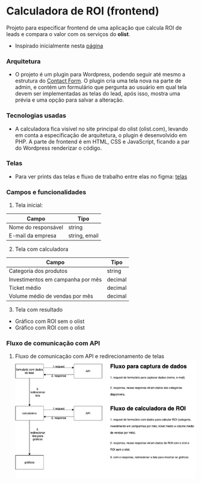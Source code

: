 # Calculadora de ROI (frontend)
Projeto para especificar frontend de uma aplicação que calcula ROI de leads e compara o valor com os serviços do **olist**.

* Inspirado inicialmente nesta [página](https://olist.com/solucoes/como-comecar-a-vender/)

### Arquitetura
* O projeto é um plugin para Wordpress, podendo seguir até mesmo a estrutura do [Contact Form](https://wordpress.org/plugins/contact-form-7/). O plugin cria uma tela nova na parte de admin, e contém um formulário que pergunta ao usuário em qual tela devem ser implementadas as telas do lead, após isso, mostra uma prévia e uma opção para salvar a alteração.

### Tecnologias usadas
* A calculadora fica visível no site principal do olist (olist.com), levando em conta a especificação de arquitetura, o plugin é desenvolvido em PHP. A parte de frontend é em HTML, CSS e JavaScript, ficando a par do Wordpress renderizar o código.

### Telas

* Para ver prints das telas e fluxo de trabalho entre elas no figma:
[telas](https://www.figma.com/proto/yMvQvtLgKBqELgwjMttYGH/calculadora-roi-frontend?node-id=33%3A2&scaling=min-zoom)

### Campos e funcionalidades
1. Tela inicial:

Campo | Tipo
--- | ---
Nome do responsável | string
E-mail da empresa | string, email

2. Tela com calculadora

Campo | Tipo
--- | ---
Categoria dos produtos | string
Investimentos em campanha por mês | decimal
Ticket médio | decimal
Volume médio de vendas por mês | decimal

3. Tela com resultado
* Gráfico com ROI sem o olist
* Gráfico com ROI com o olist

### Fluxo de comunicação com API
1. Fluxo de comunicação com API e redirecionamento de telas
![](images/calculadora-roi-frontend.jpg)
